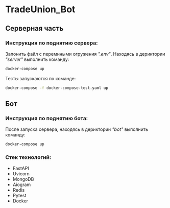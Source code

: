 # TradeUnion_Bot

## Серверная часть

### Инструкция по поднятию сервера:

Запонить файл с перемнными огружения *".env"*.
Находясь в дериктории *"server"* выполнить команду:

```sh
docker-compose up
```

Тесты запускаются по команде:

```sh
docker-compose -f docker-compose-test.yaml up
```

## Бот

### Инструкция по поднятию бота:

После запуска сервера, находясь в дериктории *"bot"* выполнить команду:

```sh
docker-compose up
```

### Стек технологий:

* FastAPI
* Uvicorn
* MongoDB
* Aiogram
* Redis
* Pytest
* Docker

